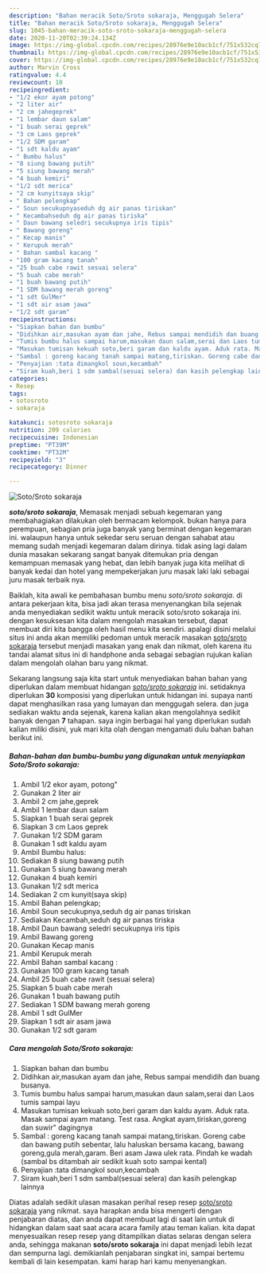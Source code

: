 ```yaml
---
description: "Bahan meracik Soto/Sroto sokaraja, Menggugah Selera"
title: "Bahan meracik Soto/Sroto sokaraja, Menggugah Selera"
slug: 1045-bahan-meracik-soto-sroto-sokaraja-menggugah-selera
date: 2020-11-20T02:39:24.134Z
image: https://img-global.cpcdn.com/recipes/28976e9e10acb1cf/751x532cq70/sotosroto-sokaraja-foto-resep-utama.jpg
thumbnail: https://img-global.cpcdn.com/recipes/28976e9e10acb1cf/751x532cq70/sotosroto-sokaraja-foto-resep-utama.jpg
cover: https://img-global.cpcdn.com/recipes/28976e9e10acb1cf/751x532cq70/sotosroto-sokaraja-foto-resep-utama.jpg
author: Marvin Cross
ratingvalue: 4.4
reviewcount: 10
recipeingredient:
- "1/2 ekor ayam potong"
- "2 liter air"
- "2 cm jahegeprek"
- "1 lembar daun salam"
- "1 buah serai geprek"
- "3 cm Laos geprek"
- "1/2 SDM garam"
- "1 sdt kaldu ayam"
- " Bumbu halus"
- "8 siung bawang putih"
- "5 siung bawang merah"
- "4 buah kemiri"
- "1/2 sdt merica"
- "2 cm kunyitsaya skip"
- " Bahan pelengkap"
- " Soun secukupnyaseduh dg air panas tiriskan"
- " Kecambahseduh dg air panas tiriska"
- " Daun bawang seledri secukupnya iris tipis"
- " Bawang goreng"
- " Kecap manis"
- " Kerupuk merah"
- " Bahan sambal kacang "
- "100 gram kacang tanah"
- "25 buah cabe rawit sesuai selera"
- "5 buah cabe merah"
- "1 buah bawang putih"
- "1 SDM bawang merah goreng"
- "1 sdt GulMer"
- "1 sdt air asam jawa"
- "1/2 sdt garam"
recipeinstructions:
- "Siapkan bahan dan bumbu"
- "Didihkan air,masukan ayam dan jahe, Rebus sampai mendidih dan buang busanya."
- "Tumis bumbu halus sampai harum,masukan daun salam,serai dan Laos tumis sampai layu"
- "Masukan tumisan kekuah soto,beri garam dan kaldu ayam. Aduk rata. Masak sampai ayam matang. Test rasa. Angkat ayam,tiriskan,goreng dan suwir&#34; dagingnya"
- "Sambal : goreng kacang tanah sampai matang,tiriskan. Goreng cabe dan bawang putih sebentar, lalu haluskan bersama kacang, bawang goreng,gula merah,garam. Beri asam Jawa ulek rata. Pindah ke wadah (sambal bs ditambah air sedikit kuah soto sampai kental)"
- "Penyajian :tata dimangkol soun,kecambah"
- "Siram kuah,beri 1 sdm sambal(sesuai selera) dan kasih pelengkap lainnya"
categories:
- Resep
tags:
- sotosroto
- sokaraja

katakunci: sotosroto sokaraja 
nutrition: 209 calories
recipecuisine: Indonesian
preptime: "PT39M"
cooktime: "PT32M"
recipeyield: "3"
recipecategory: Dinner

---
```



![Soto/Sroto sokaraja](https://img-global.cpcdn.com/recipes/28976e9e10acb1cf/751x532cq70/sotosroto-sokaraja-foto-resep-utama.jpg)

<b><i>soto/sroto sokaraja</i></b>, Memasak menjadi sebuah kegemaran yang membahagiakan dilakukan oleh bermacam kelompok. bukan hanya para perempuan, sebagian pria juga banyak yang berminat dengan kegemaran ini. walaupun hanya untuk sekedar seru seruan dengan sahabat atau memang sudah menjadi kegemaran dalam dirinya. tidak asing lagi dalam dunia masakan sekarang sangat banyak ditemukan pria dengan kemampuan memasak yang hebat, dan lebih banyak juga kita melihat di banyak kedai dan hotel yang mempekerjakan juru masak laki laki sebagai juru masak terbaik nya.

Baiklah, kita awali ke pembahasan bumbu menu <i>soto/sroto sokaraja</i>. di antara pekerjaan kita, bisa jadi akan terasa menyenangkan bila sejenak anda menyediakan sedikit waktu untuk meracik soto/sroto sokaraja ini. dengan kesuksesan kita dalam mengolah masakan tersebut, dapat membuat diri kita bangga oleh hasil menu kita sendiri. apalagi disini melalui situs ini anda akan memiliki pedoman untuk meracik masakan <u>soto/sroto sokaraja</u> tersebut menjadi masakan yang enak dan nikmat, oleh karena itu tandai alamat situs ini di handphone anda sebagai sebagian rujukan kalian dalam mengolah olahan baru yang nikmat.




Sekarang langsung saja kita start untuk menyediakan bahan bahan yang diperlukan dalam membuat hidangan <u><i>soto/sroto sokaraja</i></u> ini. setidaknya diperlukan <b>30</b> komposisi yang diperlukan untuk hidangan ini. supaya nanti dapat menghasilkan rasa yang lumayan dan menggugah selera. dan juga sediakan waktu anda sejenak, karena kalian akan mengolahnya sedikit banyak dengan <b>7</b> tahapan. saya ingin berbagai hal yang diperlukan sudah kalian miliki disini, yuk mari kita olah dengan mengamati dulu bahan bahan berikut ini.

<!--inarticleads1-->

##### Bahan-bahan dan bumbu-bumbu yang digunakan untuk menyiapkan Soto/Sroto sokaraja:

1. Ambil 1/2 ekor ayam, potong&#34;
1. Gunakan 2 liter air
1. Ambil 2 cm jahe,geprek
1. Ambil 1 lembar daun salam
1. Siapkan 1 buah serai geprek
1. Siapkan 3 cm Laos geprek
1. Gunakan 1/2 SDM garam
1. Gunakan 1 sdt kaldu ayam
1. Ambil  Bumbu halus:
1. Sediakan 8 siung bawang putih
1. Gunakan 5 siung bawang merah
1. Gunakan 4 buah kemiri
1. Gunakan 1/2 sdt merica
1. Sediakan 2 cm kunyit(saya skip)
1. Ambil  Bahan pelengkap;
1. Ambil  Soun secukupnya,seduh dg air panas tiriskan
1. Sediakan  Kecambah,seduh dg air panas tiriska
1. Ambil  Daun bawang seledri secukupnya iris tipis
1. Ambil  Bawang goreng
1. Gunakan  Kecap manis
1. Ambil  Kerupuk merah
1. Ambil  Bahan sambal kacang :
1. Gunakan 100 gram kacang tanah
1. Ambil 25 buah cabe rawit (sesuai selera)
1. Siapkan 5 buah cabe merah
1. Gunakan 1 buah bawang putih
1. Sediakan 1 SDM bawang merah goreng
1. Ambil 1 sdt GulMer
1. Siapkan 1 sdt air asam jawa
1. Gunakan 1/2 sdt garam




<!--inarticleads2-->

##### Cara mengolah Soto/Sroto sokaraja:

1. Siapkan bahan dan bumbu
1. Didihkan air,masukan ayam dan jahe, Rebus sampai mendidih dan buang busanya.
1. Tumis bumbu halus sampai harum,masukan daun salam,serai dan Laos tumis sampai layu
1. Masukan tumisan kekuah soto,beri garam dan kaldu ayam. Aduk rata. Masak sampai ayam matang. Test rasa. Angkat ayam,tiriskan,goreng dan suwir&#34; dagingnya
1. Sambal : goreng kacang tanah sampai matang,tiriskan. Goreng cabe dan bawang putih sebentar, lalu haluskan bersama kacang, bawang goreng,gula merah,garam. Beri asam Jawa ulek rata. Pindah ke wadah (sambal bs ditambah air sedikit kuah soto sampai kental)
1. Penyajian :tata dimangkol soun,kecambah
1. Siram kuah,beri 1 sdm sambal(sesuai selera) dan kasih pelengkap lainnya




Diatas adalah sedikit ulasan masakan perihal resep resep <u>soto/sroto sokaraja</u> yang nikmat. saya harapkan anda bisa mengerti dengan penjabaran diatas, dan anda dapat membuat lagi di saat lain untuk di hidangkan dalam saat saat acara acara family atau teman kalian. kita dapat menyesuaikan resep resep yang ditampilkan diatas selaras dengan selera anda, sehingga makanan <b>soto/sroto sokaraja</b> ini dapat menjadi lebih lezat dan sempurna lagi. demikianlah penjabaran singkat ini, sampai bertemu kembali di lain kesempatan. kami harap hari kamu menyenangkan.
